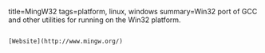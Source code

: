 title=MingW32
tags=platform, linux, windows
summary=Win32 port of GCC and other utilities for running on the Win32 platform.
~~~~~~

[Website](http://www.mingw.org/)

